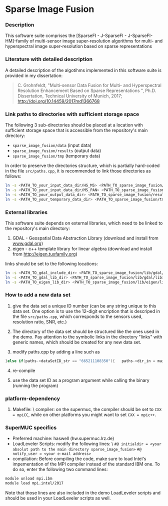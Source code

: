# Sparse Image Fusion

### Description
This software suite comprises the \[SparseFI - J-SparseFI - J-SparseFI-HM\]-family of multi-sensor image super-resolution algorithms for multi- and hyperspectral image super-resolution based on sparse representations

### Literature with detailed description
A detailed description of the algotihms implemented in this software suite is provided in my dissertation:
>   C. Grohnfeldt, "Multi-sensor Data Fusion for Multi- and Hyperspectral Resolution Enhancement Based on Sparse Representations ", Ph.D. Dissertation, Technical University of Munich, 2017; http://doi.org/10.14459/2017md1366768

### Link paths to directories with sufficient storage space
The following 3 sub-directories should be placed at a location with sufficient storage space that is accessible from the repository's main directory:
- `sparse_image_fusion/data` (input data)
- `sparse_image_fusion/results` (output data)
- `sparse_image_fusion/tmp` (temporary data)

In order to preserve the directories structure, which is partially hard-coded in the file `src/paths.cpp`, it is recommended to link those directories as follows:
```bash
ln -s <PATH_TO_your_input_data_dir/HS_MS> <PATH_TO_sparse_image_fusion/data/HS_MS>
ln -s <PATH_TO_your_input_data_dir/MS_PAN> <PATH_TO_sparse_image_fusion/data/MS_PAN>
ln -s <PATH_TO_your_output_data_dir> <PATH_TO_sparse_image_fusion/results>
ln -s <PATH_TO_your_temporary_data_dir> <PATH_TO_sparse_image_fusion/tmp>
```

### External libraries
This software suite depends on external libraries, which need to be linked to the repository's main directory:
1. GDAL - Geospatial Data Abstraction Library (download and install from www.gdal.org)
2. eigen - c++ template library for linear algebra (download and install from http://eigen.tuxfamily.org)

links should be set to the following locations:
```bash
ln -s <PATH_TO_gdal_include_dir> <PATH_TO_sparse_image_fusion/lib/gdal/inc>
ln -s <PATH_TO_gdal_lib_dir> <PATH_TO_sparse_image_fusion/lib/gdal/lib>
ln -s <PATH_TO_eigen_lib_dir> <PATH_TO_sparse_image_fusion/lib/eigen/lib>
```

### How to add a new data set
1. give the data set a unique ID number (can be any string unique to this data set. One option is to use the 12-digit encription that is descriped in the file ```src/paths.cpp```, which corresponds to the sensors used, resolution ratio, SNR, etc.)

2. The directory of the data set should be structured like the ones used in the demo.
Pay attention to the symbolic links in the directory "links" with generic names, which should be created for any new data set.

3. modify paths.cpp by adding a line such as
```cpp
}else if(paths->dataSetID_str == "665211108350"){   paths->dir_in = maindir_path + "/" + "HS_MS"  + "/" + "665211108350_ROSIS_Pavia_Univeristy"             + "/" + "InputData" + "/" + "links";
```

4. re-compile

5. use the data set ID as a program argument while calling the binary (running the program)

### platform-dependency
1. Makefile: \ 
   compiler: on the supermuc, the compiler should be set to ```CXX = mpiCC```, while on other platforms you might want to set ```CXX = mpic++```.
   
### SuperMUC specifics
- Preferred machine: haswell (hw.supermuc.lrz.de)
- LoadLeveler Scripts: modify the following lines: \ 
``` #@ initialdir = <your absolut path to the main directory sparse_image_fusion> ```
``` #@ notify_user = <your e-mail address> ```
- compilation: Before compiling the code, make sure to load Intel's impementation of the MPI compiler instead of the standard IBM one. To do so, enter the following two command lines:
```bash
module unload mpi.ibm
module load mpi.intel/2017
```
Note that those lines are also included in the demo LoadLeveler scripts and should be used in your LoadLeveler scripts as well.
